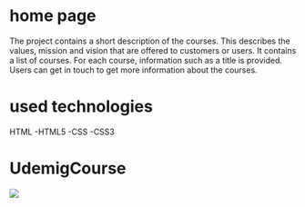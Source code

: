 <h1>home page</h1>
The project contains a short description of the courses. This describes the values, mission and vision that are offered to customers or users.
It contains a list of courses. For each course, information such as a title is provided. Users can get in touch to get more information about the courses.




<h1>used technologies</h1>
HTML -HTML5 -CSS -CSS3




<h1>UdemigCourse</h1>
<img src="/images/UdemigCourse.gif"/>
